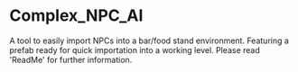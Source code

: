 # Complex_NPC_AI
A tool to easily import NPCs into a bar/food stand environment. Featuring a prefab ready for quick importation into a working level. Please read 'ReadMe' for further information.
